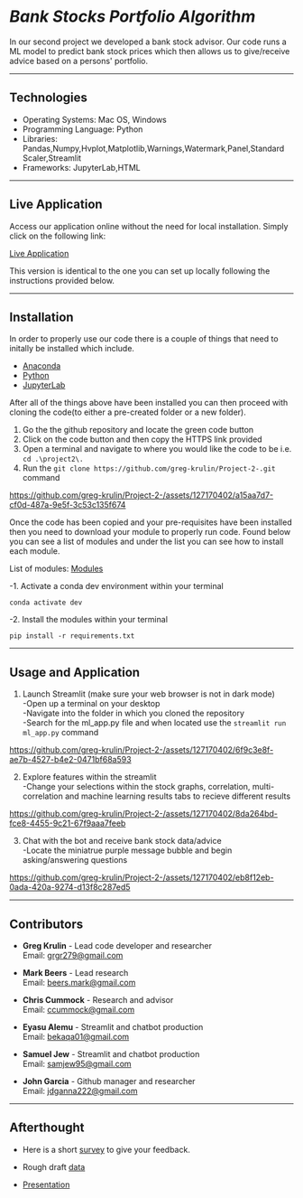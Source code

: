 # _Bank Stocks Portfolio Algorithm_

  In our second project we developed a bank stock advisor. Our code runs a ML model to predict bank stock prices which then allows us to give/receive advice based on a persons' portfolio. 
  
-----------------

## Technologies

  - Operating Systems: Mac OS, Windows
  - Programming Language: Python
  - Libraries: Pandas,Numpy,Hvplot,Matplotlib,Warnings,Watermark,Panel,Standard Scaler,Streamlit
  - Frameworks: JupyterLab,HTML

-----------------

## Live Application

Access our application online without the need for local installation. Simply click on the following link:

[Live Application](https://greg-krulin-bank-stock-machine-learning-algo-and--ml-app-o0ncgm.streamlit.app/)

This version is identical to the one you can set up locally following the instructions provided below.

-----------------

## Installation 

  In order to properly use our code there is a couple of things that need to initally be installed which include.

  - [Anaconda](https://www.anaconda.com/download/)
  - [Python](https://www.python.org/downloads/release/python-3717/)
  - [JupyterLab](https://jupyter.org/install)

  After all of the things above have been installed you can then proceed with cloning the code(to either a pre-created folder or a new folder).  
  1. Go the the github repository and locate the green code button  
  2. Click on the code button and then copy the HTTPS link provided  
  3. Open a terminal and navigate to where you would like the code to be i.e. ```cd .\project2\.```  
  4. Run the ```git clone https://github.com/greg-krulin/Project-2-.git``` command  
 
https://github.com/greg-krulin/Project-2-/assets/127170402/a15aa7d7-cf0d-487a-9e5f-3c53c135f674

  Once the code has been copied and your pre-requisites have been installed then you need to download your module to properly run code. Found below you can see a list of modules and under the list you can see how to install each  module.

  List of modules: [Modules](https://docs.google.com/document/d/11d9BxMvM-SLomjxevWBR8p6_0VbAzo7C8bBW8Xx0KlY/edit?usp=sharing)

-1. Activate a conda dev environment within your terminal

    conda activate dev

-2. Install the modules within your terminal

    pip install -r requirements.txt

------------------------

## Usage and Application

  1. Launch Streamlit  (make sure your web browser is not in dark mode)  
  -Open up a terminal on your desktop  
  -Navigate into the folder in which you cloned the repository  
  -Search for the ml_app.py file and when located use the ```streamlit run ml_app.py``` command  
  
  https://github.com/greg-krulin/Project-2-/assets/127170402/6f9c3e8f-ae7b-4527-b4e2-0471bf68a593
  
  2. Explore features within the streamlit  
  -Change your selections within the stock graphs, correlation, multi-correlation and machine learning results tabs to recieve different results  
 
  https://github.com/greg-krulin/Project-2-/assets/127170402/8da264bd-fce8-4455-9c21-67f9aaa7feeb

  3. Chat with the bot and receive bank stock data/advice  
  -Locate the miniatrue purple message bubble and begin asking/answering questions 
  
  https://github.com/greg-krulin/Project-2-/assets/127170402/eb8f12eb-0ada-420a-9274-d13f8c287ed5

-----------

## Contributors 

- **Greg Krulin** - Lead code developer and researcher  
Email: grgr279@gmail.com

- **Mark Beers** - Lead research   
Email: beers.mark@gmail.com

- **Chris Cummock** - Research and advisor  
Email: ccummock@gmail.com

- **Eyasu Alemu** - Streamlit and chatbot production  
Email: bekaqa01@gmail.com

- **Samuel Jew** - Streamlit and chatbot production  
Email: samjew95@gmail.com

- **John Garcia** - Github manager and researcher  
Email: jdganna222@gmail.com

--------------------

  ## Afterthought 

  - Here is a short [survey](https://docs.google.com/forms/d/e/1FAIpQLSeAryLW-CrIiCg_3OhYMfXxMtkAp9lgCRFc1ycpckKbaPpuQw/viewform?usp=sf_link) to give your feedback.

  - Rough draft [data](https://docs.google.com/document/d/1MLGlj1h7fzjEZxbkJb2hYqR_91eZt7MND6XzwtM6Wsc/edit)

  - [Presentation](https://onedrive.live.com/edit.aspx?resid=86D11C11E77B0B94!9656&ithint=file%2cpptx&authkey=!AIzwOizGoykKAqU) 
